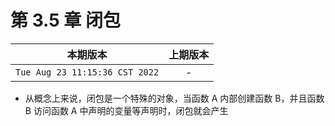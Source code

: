 # 第 3.5 章 闭包

|本期版本|上期版本
|:---:|:---:
`Tue Aug 23 11:15:36 CST 2022` | -

* 从概念上来说，闭包是一个特殊的对象，当函数 A 内部创建函数 B，并且函数 B 访问函数 A 中声明的变量等声明时，闭包就会产生